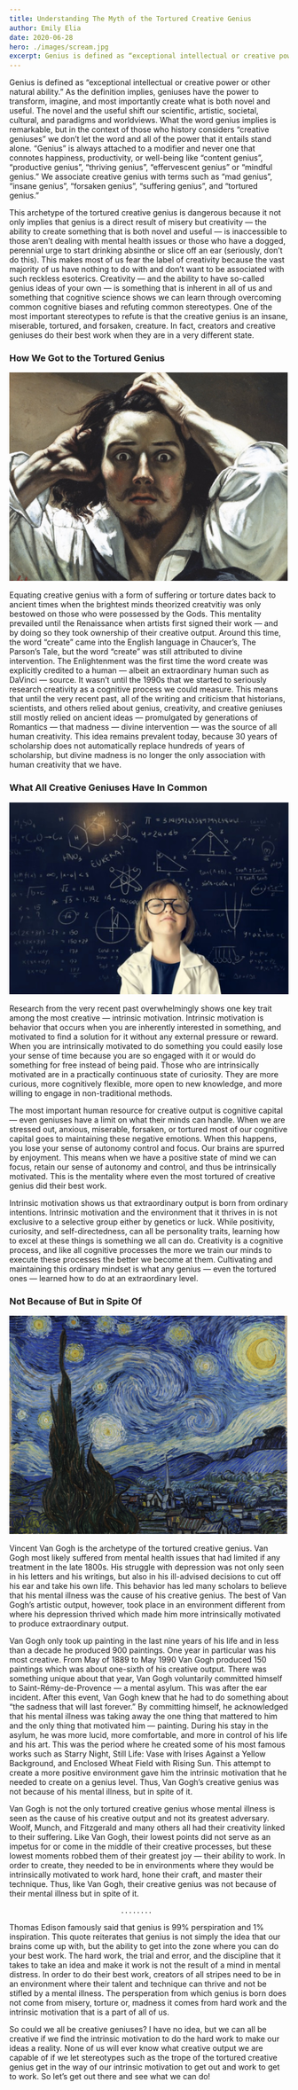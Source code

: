```yaml
---
title: Understanding The Myth of the Tortured Creative Genius
author: Emily Elia
date: 2020-06-28
hero: ./images/scream.jpg
excerpt: Genius is defined as “exceptional intellectual or creative power or other natural ability, but is that divine madness or something else?
---
```

Genius is defined as “exceptional intellectual or creative power or other natural ability.” As the definition implies, geniuses have the power to transform, imagine, and most importantly create what is both novel and useful. The novel and the useful shift our scientific, artistic, societal, cultural, and paradigms and worldviews. What the word genius implies is remarkable, but in the context of those who history considers “creative geniuses” we don’t let the word and all of the power that it entails stand alone. “Genius” is always attached to a modifier and never one that connotes happiness, productivity, or well-being like “content genius”, “productive genius”, “thriving genius”, “effervescent genius” or “mindful genius.” We associate creative genius with terms such as “mad genius”, “insane genius”, “forsaken genius”, “suffering genius”, and “tortured genius.”


This archetype of the tortured creative genius is dangerous because it not only implies that genius is a direct result of misery but creativity — the ability to create something that is both novel and useful — is inaccessible to those aren’t dealing with mental health issues or those who have a dogged, perennial urge to start drinking absinthe or slice off an ear (seriously, don’t do this). This makes most of us fear the label of creativity because the vast majority of us have nothing to do with and don’t want to be associated with such reckless esoterics. Creativity — and the ability to have so-called genius ideas of your own — is something that is inherent in all of us and something that cognitive science shows we can learn through overcoming common cognitive biases and refuting common stereotypes. One of the most important stereotypes to refute is that the creative genius is an insane, miserable, tortured, and forsaken, creature. In fact, creators and creative geniuses do their best work when they are in a very different state.

### How We Got to the Tortured Genius
<div className="Image__Small">
  <img
    src="./images/img2.jpg"
    title="Brick" 
    alt="Alt text"
  />
</div>

Equating creative genius with a form of suffering or torture dates back to ancient times when the brightest minds theorized creatvitiy was only bestowed on those who were possessed by the Gods. This mentality prevailed until the Renaissance when artists first signed their work — and by doing so they took ownership of their creative output. Around this time, the word “create” came into the English language in Chaucer’s, The Parson’s Tale, but the word “create” was still attributed to divine intervention. The Enlightenment was the first time the word create was explicitly credited to a human — albeit an extraordinary human such as DaVinci — source. It wasn’t until the 1990s that we started to seriously research creativity as a cognitive process we could measure. This means that until the very recent past, all of the writing and criticism that historians, scientists, and others relied about genius, creativity, and creative geniuses still mostly relied on ancient ideas — promulgated by generations of Romantics — that madness — divine intervention — was the source of all human creativity. This idea remains prevalent today, because 30 years of scholarship does not automatically replace hundreds of years of scholarship, but divine madness is no longer the only association with human creativity that we have.

### What All Creative Geniuses Have In Common

<div className="Image__Small">
  <img
    src="./images/img3.jpg"
    title="Brick" 
    alt="Alt text"
  />
</div>

Research from the very recent past overwhelmingly shows one key trait among the most creative — intrinsic motivation. Intrinsic motivation is behavior that occurs when you are inherently interested in something, and motivated to find a solution for it without any external pressure or reward. When you are intrinsically motivated to do something you could easily lose your sense of time because you are so engaged with it or would do something for free instead of being paid. Those who are intrinsically motivated are in a practically continuous state of curiosity. They are more curious, more cognitively flexible, more open to new knowledge, and more willing to engage in non-traditional methods.

The most important human resource for creative output is cognitive capital — even geniuses have a limit on what their minds can handle. When we are stressed out, anxious, miserable, forsaken, or tortured most of our cognitive capital goes to maintaining these negative emotions. When this happens, you lose your sense of autonomy control and focus. Our brains are spurred by enjoyment. This means when we have a positive state of mind we can focus, retain our sense of autonomy and control, and thus be intrinsically motivated. This is the mentality where even the most tortured of creative genius did their best work.

Intrinsic motivation shows us that extraordinary output is born from ordinary intentions. Intrinsic motivation and the environment that it thrives in is not exclusive to a selective group either by genetics or luck. While positivity, curiosity, and self-directedness, can all be personality traits, learning how to excel at these things is something we all can do. Creativity is a cognitive process, and like all cognitive processes the more we train our minds to execute these processes the better we become at them. Cultivating and maintaining this ordinary mindset is what any genius — even the tortured ones — learned how to do at an extraordinary level.

### Not Because of But in Spite Of

<div className="Image__Small">
  <img
    src="./images/sn.jpg"
    title="Brick" 
    alt="Alt text"
  />
</div>


Vincent Van Gogh is the archetype of the tortured creative genius. Van Gogh most likely suffered from mental health issues that had limited if any treatment in the late 1800s. His struggle with depression was not only seen in his letters and his writings, but also in his ill-advised decisions to cut off his ear and take his own life. This behavior has led many scholars to believe that his mental illness was the cause of his creative genius. The best of Van Gogh’s artistic output, however, took place in an environment different from where his depression thrived which made him more intrinsically motivated to produce extraordinary output.

Van Gogh only took up painting in the last nine years of his life and in less than a decade he produced 900 paintings. One year in particular was his most creative. From May of 1889 to May 1990 Van Gogh produced 150 paintings which was about one-sixth of his creative output. There was something unique about that year, Van Gogh voluntarily committed himself to Saint-Rémy-de-Provence — a mental asylum. This was after the ear incident. After this event, Van Gogh knew that he had to do something about “the sadness that will last forever.” By committing himself, he acknowledged that his mental illness was taking away the one thing that mattered to him and the only thing that motivated him — painting. During his stay in the asylum, he was more lucid, more comfortable, and more in control of his life and his art. This was the period where he created some of his most famous works such as Starry Night, Still Life: Vase with Irises Against a Yellow Background, and Enclosed Wheat Field with Rising Sun. This attempt to create a more positive environment gave him the intrinsic motivation that he needed to create on a genius level. Thus, Van Gogh’s creative genius was not because of his mental illness, but in spite of it.

Van Gogh is not the only tortured creative genius whose mental illness is seen as the cause of his creative output and not its greatest adversary. Woolf, Munch, and Fitzgerald and many others all had their creativity linked to their suffering. Like Van Gogh, their lowest points did not serve as an impetus for or come in the middle of their creative processes, but these lowest moments robbed them of their greatest joy — their ability to work. In order to create, they needed to be in environments where they would be intrinsically motivated to work hard, hone their craft, and master their technique. Thus, like Van Gogh, their creative genius was not because of their mental illness but in spite of it.

						       
   								........

Thomas Edison famously said that genius is 99% perspiration and 1% inspiration. This quote reiterates that genius is not simply the idea that our brains come up with, but the ability to get into the zone where you can do your best work. The hard work, the trial and error, and the discipline that it takes to take an idea and make it work is not the result of a mind in mental distress. In order to do their best work, creators of all stripes need to be in an environment where their talent and technique can thrive and not be stifled by a mental illness. The persperation from which genius is born does not come from misery, torture or, madness it comes from hard work and the intrinsic motivation that is a part of all of us.

So could we all be creative geniuses? I have no idea, but we can all be creative if we find the intrinsic motivation to do the hard work to make our ideas a reality. None of us will ever know what creative output we are capable of if we let stereotypes such as the trope of the tortured creative genius get in the way of our intrinsic motivation to get out and work to get to work. So let’s get out there and see what we can do!

